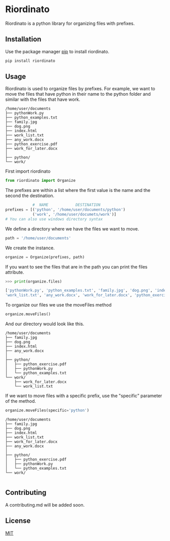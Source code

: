 # Riordinato

Riordinato is a python library for organizing files with prefixes.

## Installation

Use the package manager [pip](https://pip.pypa.io/en/stable/) to install riordinato.

```bash
pip install riordinato 
```

## Usage

Riordinato is used to organize files by prefixes. For example, we want to move the files that have python in their name to the python folder and similar with the files that have work.

```
/home/user/documents
├── pythonWork.py
├── python_examples.txt
├── family.jpg
├── dog.png
├── index.html
├── work_list.txt
├── any_work.docx
├── python_exercise.pdf
├── work_for_later.docx
│
├── python/
└── work/
```

First import riordinato

```py
from riordinato import Organize
```

The prefixes are within a list where the first value is the name and the second the destination.

```py
            #  NAME            DESTINATION
prefixes = [('python', '/home/user/documents/python')
            ('work', '/home/user/documets/work')]
# You can also use windows directory syntax

```

We define a directory where we have the files we want to move.

```py
path = '/home/user/documents'
```

We create the instance.

```py
organize = Organize(prefixes, path)
```

If you want to see the files that are in the path you can print the files attribute.

```py
>>> print(organize.files)

['pythonWork.py', 'python_examples.txt', 'family.jpg', 'dog.png', 'index.html', 
'work_list.txt', 'any_work.docx', 'work_for_later.docx', 'python_exercise.pdf']
```

To organize our files we use the moveFiles method

```py
organize.moveFiles()
```

And our directory would look like this.

```
/home/user/documents
├── family.jpg
├── dog.png
├── index.html
├── any_work.docx          
│
├── python/
│   ├── python_exercise.pdf
│   ├── pythonWork.py
│   └── python_examples.txt
└── work/
    ├── work_for_later.docx
    └── work_list.txt
```

If we want to move files with a specific prefix, use the "specific" parameter of the method.

```py
organize.moveFiles(specific='python')
```

```
/home/user/documents
├── family.jpg
├── dog.png
├── index.html
├── work_list.txt
├── work_for_later.docx
├── any_work.docx
│
├── python/
│   ├── python_exercise.pdf
│   ├── pythonWork.py
│   └── python_examples.txt
└── work/
    
```

## Contributing
A contributing.md will be added soon.

## License
[MIT](https://choosealicense.com/licenses/mit/)
